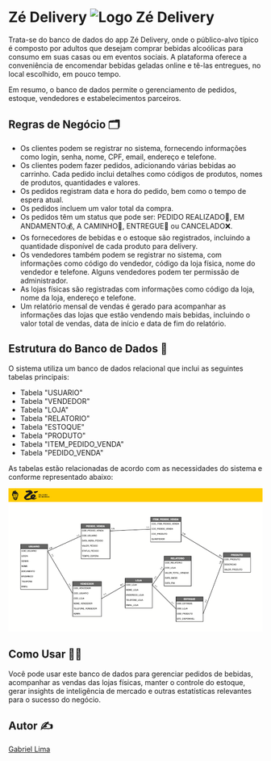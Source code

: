 # Zé Delivery ![Logo Zé Delivery](https://github.com/gabrielborgeslima/banco_de_dados/blob/32081987c0638bed60fda523efddbf25be2de33f/icon-ze-deliveryrd.png)

Trata-se do banco de dados do app Zé Delivery, onde o público-alvo típico é composto por adultos que desejam comprar bebidas alcoólicas para consumo em suas casas ou em eventos sociais. A plataforma oferece a conveniência de encomendar bebidas geladas online e tê-las entregues, no local escolhido, em pouco tempo.

Em resumo, o banco de dados permite o gerenciamento de pedidos, estoque, vendedores e estabelecimentos parceiros.


## Regras de Negócio 🗂️

- Os clientes podem se registrar no sistema, fornecendo informações como login, senha, nome, CPF, email, endereço e telefone.
- Os clientes podem fazer pedidos, adicionando várias bebidas ao carrinho. Cada pedido inclui detalhes como códigos de produtos, nomes de produtos, quantidades e valores.
- Os pedidos registram data e hora do pedido, bem como o tempo de espera atual.
- Os pedidos incluem um valor total da compra.
- Os pedidos têm um status que pode ser: PEDIDO REALIZADO🛒, EM ANDAMENTO💰, A CAMINHO🛵, ENTREGUE🍻 ou CANCELADO❌.
- Os fornecedores de bebidas e o estoque são registrados, incluindo a quantidade disponível de cada produto para delivery.
- Os vendedores também podem se registrar no sistema, com informações como código do vendedor, código da loja física, nome do vendedor e telefone. Alguns vendedores podem ter permissão de administrador.
- As lojas físicas são registradas com informações como código da loja, nome da loja, endereço e telefone.
- Um relatório mensal de vendas é gerado para acompanhar as informações das lojas que estão vendendo mais bebidas, incluindo o valor total de vendas, data de início e data de fim do relatório.


## Estrutura do Banco de Dados 🔢

O sistema utiliza um banco de dados relacional que inclui as seguintes tabelas principais:

- Tabela "USUARIO"
- Tabela "VENDEDOR"
- Tabela "LOJA"
- Tabela "RELATORIO"
- Tabela "ESTOQUE"
- Tabela "PRODUTO"
- Tabela "ITEM_PEDIDO_VENDA"
- Tabela "PEDIDO_VENDA"

As tabelas estão relacionadas de acordo com as necessidades do sistema e conforme representado abaixo:

![Representação do Banco de Dados](https://github.com/gabrielborgeslima/BD-ze-delivery/blob/6088d72c0c68ba2981668fdbf661133c5ebf3caa/BD_ze-delivery.png)


## Como Usar 👩‍💻

Você pode usar este banco de dados para gerenciar pedidos de bebidas, acompanhar as vendas das lojas físicas, manter o controle do estoque, gerar insights de inteligência de mercado e outras estatísticas relevantes para o sucesso do negócio.


## Autor ✍️

[Gabriel Lima](https://github.com/gabrielborgeslima)
